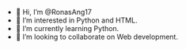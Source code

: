 - 👋 Hi, I’m @RonasAng17
- 👀 I’m interested in Python and HTML.
- 🌱 I’m currently learning Python.
- 💞️ I’m looking to collaborate on Web development.


<!---
RonasAng17/RonasAng17 is a ✨ special ✨ repository because its `README.md` (this file) appears on your GitHub profile.
You can click the Preview link to take a look at your changes.
--->
